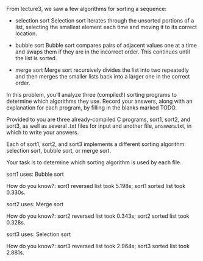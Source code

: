 From lecture3, we saw a few algorithms for sorting a sequence:
- selection sort
Selection sort iterates through the unsorted portions of a list, selecting the smallest element each time and moving it to its correct location.

- bubble sort
Bubble sort compares pairs of adjacent values one at a time and swaps them if they are in the incorrect order. This continues until the list is sorted.

- merge sort
Merge sort recursively divides the list into two repeatedly and then merges the smaller lists back into a larger one in the correct order.

In this problem, you’ll analyze three (compiled!) sorting programs to determine which algorithms they use.
Record your answers, along with an explanation for each program, by filling in the blanks marked TODO.

Provided to you are three already-compiled C programs, sort1, sort2, and sort3, as well as several .txt files for input and another file, answers.txt, in which to write your answers.

Each of sort1, sort2, and sort3 implements a different sorting algorithm: selection sort, bubble sort, or merge sort.

Your task is to determine which sorting algorithm is used by each file. 

sort1 uses: Bubble sort

How do you know?: sort1 reversed list took 5.198s; sort1 sorted list took 0.330s.

sort2 uses: Merge sort

How do you know?: sort2 reversed list took 0.343s; sort2 sorted list took 0.328s.

sort3 uses: Selection sort

How do you know?: sort3 reversed list took 2.964s; sort3 sorted list took 2.881s.
